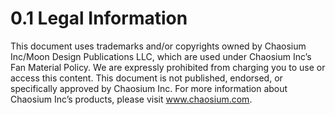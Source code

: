 # 0.1 Legal Information

This document uses trademarks and/or copyrights owned by Chaosium Inc/Moon Design Publications LLC, which are used under Chaosium Inc’s Fan Material Policy. 
We are expressly prohibited from charging you to use or access this content. This document is not published, endorsed, or specifically approved by Chaosium Inc. 
For more information about Chaosium Inc’s products, please visit www.chaosium.com.


